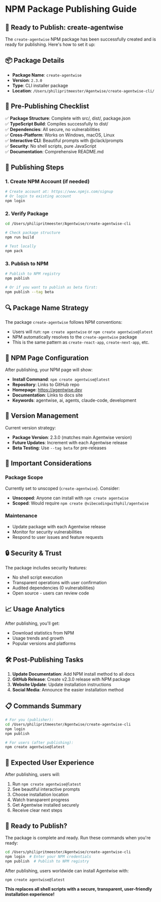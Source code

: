 # NPM Package Publishing Guide

## 🚀 Ready to Publish: create-agentwise

The `create-agentwise` NPM package has been successfully created and is ready for publishing. Here's how to set it up:

## 📦 Package Details

- **Package Name**: `create-agentwise`
- **Version**: `2.3.0`
- **Type**: CLI installer package
- **Location**: `/Users/philipritmeester/Agentwise/create-agentwise-cli/`

## 🔧 Pre-Publishing Checklist

✅ **Package Structure**: Complete with src/, dist/, package.json  
✅ **TypeScript Build**: Compiles successfully to dist/  
✅ **Dependencies**: All secure, no vulnerabilities  
✅ **Cross-Platform**: Works on Windows, macOS, Linux  
✅ **Interactive CLI**: Beautiful prompts with @clack/prompts  
✅ **Security**: No shell scripts, pure JavaScript  
✅ **Documentation**: Comprehensive README.md  

## 🚀 Publishing Steps

### 1. Create NPM Account (if needed)

```bash
# Create account at: https://www.npmjs.com/signup
# Or login to existing account
npm login
```

### 2. Verify Package

```bash
cd /Users/philipritmeester/Agentwise/create-agentwise-cli

# Check package structure
npm run build

# Test locally
npm pack
```

### 3. Publish to NPM

```bash
# Publish to NPM registry
npm publish

# Or if you want to publish as beta first:
npm publish --tag beta
```

## 🔍 Package Name Strategy

The package `create-agentwise` follows NPM conventions:

- Users will run: `npm create agentwise` or `npm create agentwise@latest`
- NPM automatically resolves to the `create-agentwise` package
- This is the same pattern as `create-react-app`, `create-next-app`, etc.

## 📝 NPM Page Configuration

After publishing, your NPM page will show:

- **Install Command**: `npm create agentwise@latest`
- **Repository**: Links to GitHub repo
- **Homepage**: https://agentwise.dev
- **Documentation**: Links to docs site
- **Keywords**: agentwise, ai, agents, claude-code, development

## 🔄 Version Management

Current version strategy:
- **Package Version**: 2.3.0 (matches main Agentwise version)
- **Future Updates**: Increment with each Agentwise release
- **Beta Testing**: Use `--tag beta` for pre-releases

## 🚨 Important Considerations

### Package Scope
Currently set to unscoped (`create-agentwise`). Consider:
- **Unscoped**: Anyone can install with `npm create agentwise`
- **Scoped**: Would require `npm create @vibecodingwithphil/agentwise`

### Maintenance
- Update package with each Agentwise release
- Monitor for security vulnerabilities
- Respond to user issues and feature requests

## 🔒 Security & Trust

The package includes security features:
- No shell script execution
- Transparent operations with user confirmation  
- Audited dependencies (0 vulnerabilities)
- Open source - users can review code

## 📈 Usage Analytics

After publishing, you'll get:
- Download statistics from NPM
- Usage trends and growth
- Popular versions and platforms

## 🛠️ Post-Publishing Tasks

1. **Update Documentation**: Add NPM install method to all docs
2. **GitHub Release**: Create v2.3.0 release with NPM package
3. **Website Update**: Update installation instructions
4. **Social Media**: Announce the easier installation method

## 📋 Commands Summary

```bash
# For you (publisher):
cd /Users/philipritmeester/Agentwise/create-agentwise-cli
npm login
npm publish

# For users (after publishing):
npm create agentwise@latest
```

## 🎯 Expected User Experience

After publishing, users will:

1. Run `npm create agentwise@latest`
2. See beautiful interactive prompts
3. Choose installation location
4. Watch transparent progress
5. Get Agentwise installed securely
6. Receive clear next steps

## 🚀 Ready to Publish?

The package is complete and ready. Run these commands when you're ready:

```bash
cd /Users/philipritmeester/Agentwise/create-agentwise-cli
npm login  # Enter your NPM credentials
npm publish  # Publish to NPM registry
```

After publishing, users worldwide can install Agentwise with:
```bash
npm create agentwise@latest
```

**This replaces all shell scripts with a secure, transparent, user-friendly installation experience!**